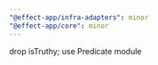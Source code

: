 ```yaml
---
"@effect-app/infra-adapters": minor
"@effect-app/core": minor
---
```


drop isTruthy; use Predicate module
